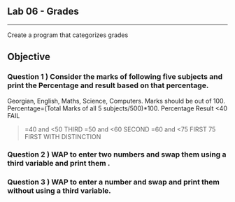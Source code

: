 ## Lab 06 - Grades
___

Create a program that categorizes grades

## Objective

### Question 1 ) Consider the marks of following five subjects  and print the Percentage and result based on that percentage.
Georgian, English, Maths, Science, Computers. Marks should be out of 100.
Percentage=(Total Marks of all 5 subjects/500)*100.
Percentage 		   Result
<40			           FAIL
>=40 and <50           THIRD
>=50 and <60	   SECOND
>=60 and <75	   FIRST
>75			           FIRST WITH DISTINCTION


### Question 2 ) WAP to enter two numbers and swap them using a third variable and print them .


### Question 3 ) WAP to enter a number and swap and print them without using a third variable.



